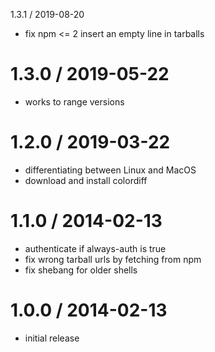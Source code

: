 1.3.1 / 2019-08-20
 * fix npm <= 2 insert an empty line in tarballs

1.3.0 / 2019-05-22
==================

 * works to range versions

1.2.0 / 2019-03-22
==================

 * differentiating between Linux and MacOS
 * download and install colordiff

1.1.0 / 2014-02-13 
==================

 * authenticate if always-auth is true
 * fix wrong tarball urls by fetching from npm
 * fix shebang for older shells

1.0.0 / 2014-02-13 
==================

 * initial release

